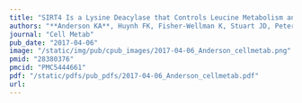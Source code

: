 ```yaml
---
title: "SIRT4 Is a Lysine Deacylase that Controls Leucine Metabolism and Insulin Secretion"
authors: "**Anderson KA**, Huynh FK, Fisher-Wellman K, Stuart JD, Peterson BS, Douros JD, Wagner GR, Thompson JW, Madsen AS, Green MF, Sivley RM, Ilkayeva OR, Stevens RD, Backos DS, Capra JA, Olsen CA, Campbell JE, Muoio DM, Grimsrud PA, Hirschey MD."
journal: "Cell Metab"
pub_date: "2017-04-06"
image: "/static/img/pub/cpub_images/2017-04-06_Anderson_cellmetab.png"
pmid: "28380376"
pmcid: "PMC5444661"
pdf: "/static/pdfs/pub_pdfs/2017-04-06_Anderson_cellmetab.pdf"
url: 
---
```

